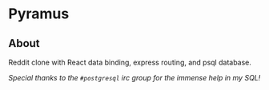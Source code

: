 # Pyramus
## About
Reddit clone with React data binding, express routing, and psql database.

*Special thanks to the `#postgresql` irc group for the immense help in my SQL!*
